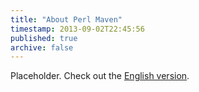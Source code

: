 ```yaml
---
title: "About Perl Maven"
timestamp: 2013-09-02T22:45:56
published: true
archive: false
---
```



Placeholder. Check out the [English version](https://perlmaven.com/).

